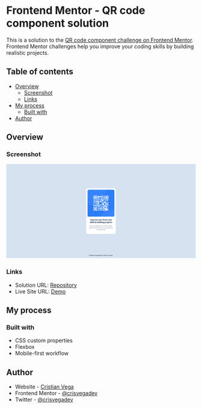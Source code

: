 # Frontend Mentor - QR code component solution

This is a solution to the [QR code component challenge on Frontend Mentor](https://www.frontendmentor.io/challenges/qr-code-component-iux_sIO_H). Frontend Mentor challenges help you improve your coding skills by building realistic projects. 

## Table of contents

- [Overview](#overview)
  - [Screenshot](#screenshot)
  - [Links](#links)
- [My process](#my-process)
  - [Built with](#built-with)
- [Author](#author)

## Overview

### Screenshot

![](./screenshot.png)

### Links

- Solution URL: [Repository](https://github.com/crisvegadev/fm-qr-code-component)
- Live Site URL: [Demo](https://crisvegadev.github.io/fm-qr-code-component)

## My process

### Built with

- CSS custom properties
- Flexbox
- Mobile-first workflow

## Author

- Website - [Cristian Vega](https://crisvega.dev/)
- Frontend Mentor - [@crisvegadev](https://www.frontendmentor.io/profile/crisvegadev)
- Twitter - [@crisvegadev](https://www.twitter.com/crisvegadev)
